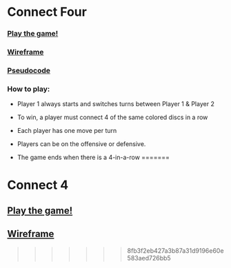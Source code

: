 # Connect Four
### [Play the game!](https://eclectic-torrone-49648b.netlify.app/)
### [Wireframe](https://whimsical.com/connect-four-6aFKyW3WMR46TNWLzs4zeL)
### [Pseudocode](https://docs.google.com/document/d/1fxy-XN8DAQftyQYO9HyK8wmRcEELcjvsvfvY1UzE87k/edit?usp=sharing)


### How to play:
*  Player 1 always starts and switches turns between Player 1 & Player 2

 *  To win, a player must connect 4 of the same colored discs in a row

*  Each player has one move per turn

*  Players can be on the offensive or defensive.

*  The game ends when there is a 4-in-a-row
=======
# Connect 4

## [Play the game!](https://eclectic-torrone-49648b.netlify.app/)
## [Wireframe](https://whimsical.com/connect-four-6aFKyW3WMR46TNWLzs4zeL)
>>>>>>> 8fb3f2eb427a3b87a31d9196e60e583aed726bb5
